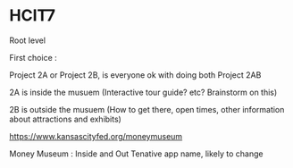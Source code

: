 # HCIT7
Root level


First choice : 

Project 2A or Project 2B, is everyone ok with doing both 
Project 2AB

2A is inside the musuem (Interactive tour guide? etc? Brainstorm on this)

2B is outside the musuem (How to get there, open times, other information about attractions and exhibits)


https://www.kansascityfed.org/moneymuseum

Money Museum : Inside and Out 
Tenative app name, likely to change 

